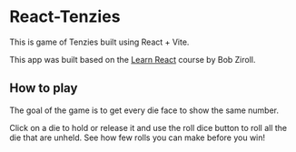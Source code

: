 # React-Tenzies
This is game of Tenzies built using React + Vite.

This app was built based on the [Learn React](https://scrimba.com/learn-react-c0e) course by Bob Ziroll.

## How to play
The goal of the game is to get every die face to show the same number.

Click on a die to hold or release it and use the roll dice button to roll all the die that are unheld. See how few rolls you can make before you win!
